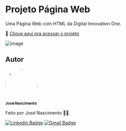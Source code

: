 # Projeto Página Web
Uma Página Web com HTML da Digital Innovation One.

🔗 [Clique aqui pra acessar o projeto](https://paginaweb-htmldeveloper.web.app/)

![image](https://project-files.picsart.com/project_files/0384601e-4121-4ad4-a408-04af70b2eed2.png)

## Autor

<a href="https://www.linkedin.com/in/jose-nascimento1/">
 <img style="border-radius: 50%;" src="https://avatars.githubusercontent.com/u/120229130?v=4" width="100px;" alt=""/>
 <br />
 <sub><b>José Nascimento</b></sub></a> <a href="https://www.linkedin.com/in/jose-nascimento1/" title="LinkedIn"></a>
 
Feito por José Nascimento 👨‍💻.

[![Linkedin Badge](https://img.shields.io/badge/-José-blue?style=flat-square&logo=Linkedin&logoColor=white&link=https://www.linkedin.com/in/jose-nascimento1/)](https://www.linkedin.com/in/jose-nascimento1/)
[![Gmail Badge](https://img.shields.io/badge/-jose.clemerson1903@gmail.com-c14438?style=flat-square&logo=Gmail&logoColor=white&link=mailto:jose.clemerson1903@gmail.com)](mailto:jose.clemerson1903@gmail.com)
